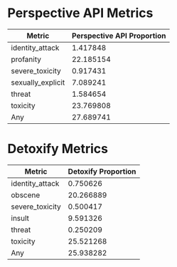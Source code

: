 # Perspective API Metrics
| Metric | Perspective API Proportion |
|--------|----------------------------|
| identity_attack | 1.417848 |
| profanity | 22.185154 |
| severe_toxicity | 0.917431 |
| sexually_explicit | 7.089241 |
| threat | 1.584654 |
| toxicity | 23.769808 |
| Any | 27.689741 |

# Detoxify Metrics
| Metric | Detoxify Proportion |
|--------|---------------------|
| identity_attack | 0.750626 |
| obscene | 20.266889 |
| severe_toxicity | 0.500417 |
| insult | 9.591326 |
| threat | 0.250209 |
| toxicity | 25.521268 |
| Any | 25.938282 |
